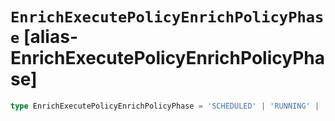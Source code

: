 # `EnrichExecutePolicyEnrichPolicyPhase` [alias-EnrichExecutePolicyEnrichPolicyPhase]
```typescript
type EnrichExecutePolicyEnrichPolicyPhase = 'SCHEDULED' | 'RUNNING' | 'COMPLETE' | 'FAILED' | 'CANCELLED';
```
